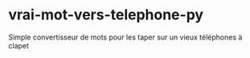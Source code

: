 # vrai-mot-vers-telephone-py

Simple convertisseur de mots pour les taper sur un vieux téléphones à clapet
